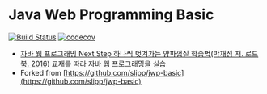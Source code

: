 # Java Web Programming Basic
[![Build Status](https://travis-ci.org/iamkyu/jwp-basic.svg?branch=develop)](https://travis-ci.org/iamkyu/jwp-basic) [![codecov](https://codecov.io/gh/iamkyu/jwp-basic/branch/develop/graph/badge.svg)](https://codecov.io/gh/iamkyu/jwp-basic)

- [자바 웹 프로그래밍 Next Step 하나씩 벗겨가는 양파껍질 학습법(박재성 저. 로드북. 2016)](http://book.naver.com/bookdb/book_detail.nhn?bid=11037465) 교재를 따라 자바 웹 프로그래밍을 실습
- Forked from [https://github.com/slipp/jwp-basic](https://github.com/slipp/jwp-basic)